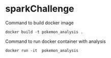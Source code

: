 # sparkChallenge

 Command to build docker image 

```
docker build -t pokemon_analysis .
```

 Command to run docker container with analysis
```
docker run -it  pokemon_analysis 
```
